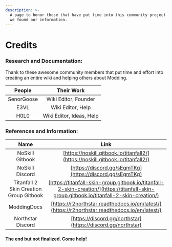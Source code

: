 ```yaml
---
description: >-
  A page to honor those that have put time into this community project and where
  we found our information.
---
```


# Credits

### Research and Documentation:

Thank to these awesome community members that put time and effort into creating an entire wiki and helping others about Modding.&#x20;

|   People   |        Their Work        |
| :--------: | :----------------------: |
| SenorGoose |   Wiki Editor, Founder   |
|    E3VL    |     Wiki Editor, Help    |
|    H0L0    | Wiki Editor, Ideas, Help |

### References and Information:

|                   Name                  |                                                                   Link                                                                   |
| :-------------------------------------: | :--------------------------------------------------------------------------------------------------------------------------------------: |
|             NoSkill Gitbook             |                             [https://noskill.gitbook.io/titanfall2/](https://noskill.gitbook.io/titanfall2/)                             |
|             NoSkill Discord             |                                         [https://discord.gg/sEgmTKg](https://discord.gg/sEgmTKg)                                         |
| Titanfall 2 Skin Creation Group Gitbook | [https://titanfall-skin-group.gitbook.io/titanfall-2-skin-creation/](https://titanfall-skin-group.gitbook.io/titanfall-2-skin-creation/) |
|               ModdingDocs               |                      [https://r2northstar.readthedocs.io/en/latest/](https://r2northstar.readthedocs.io/en/latest/)                      |
|            Northstar Discord            |                                       [https://discord.gg/northstar](https://discord.gg/northstar)                                       |

#### The end but not finalized. Come help!
